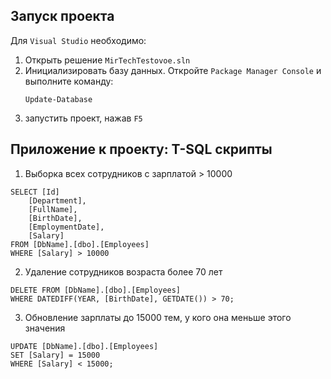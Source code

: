 ﻿## Запуск проекта
Для `Visual Studio` необходимо:
1. Открыть решение `MirTechTestovoe.sln`
2. Инициализировать базу данных. Откройте `Package Manager Console` и выполните команду:
   ```
   Update-Database
   ```
3. запустить проект, нажав `F5`

## Приложение к проекту: T-SQL скрипты

1. Выборка всех сотрудников с зарплатой > 10000
```tsql
SELECT [Id]
	[Department],
	[FullName],
	[BirthDate],
	[EmploymentDate],
	[Salary]
FROM [DbName].[dbo].[Employees]
WHERE [Salary] > 10000
```
2. Удаление сотрудников возраста более 70 лет
```tsql
DELETE FROM [DbName].[dbo].[Employees]
WHERE DATEDIFF(YEAR, [BirthDate], GETDATE()) > 70;
```
3. Обновление зарплаты до 15000 тем, у кого она меньше этого значения
```tsql
UPDATE [DbName].[dbo].[Employees]
SET [Salary] = 15000
WHERE [Salary] < 15000;
```